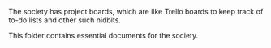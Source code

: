 The society has project boards, which are like Trello boards to keep track of to-do lists and other such nidbits.

This folder contains essential documents for the society.

